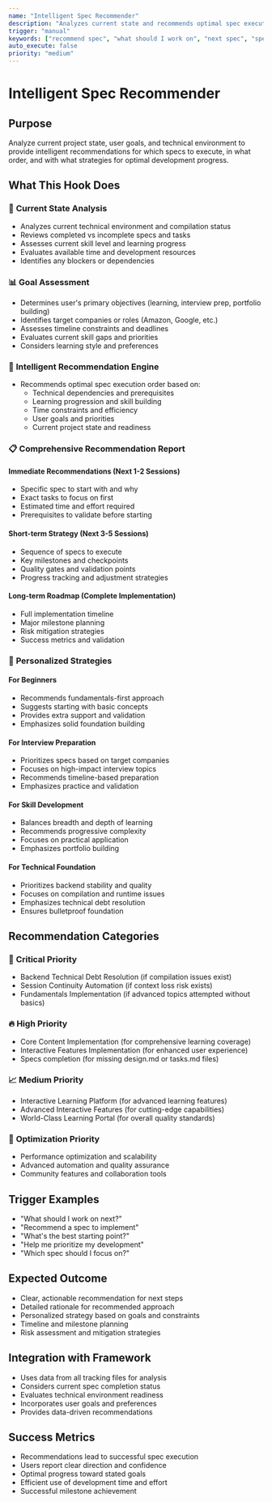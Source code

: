 ```yaml
---
name: "Intelligent Spec Recommender"
description: "Analyzes current state and recommends optimal spec execution order and strategies"
trigger: "manual"
keywords: ["recommend spec", "what should I work on", "next spec", "spec priority", "what to implement"]
auto_execute: false
priority: "medium"
---
```


# Intelligent Spec Recommender

## Purpose
Analyze current project state, user goals, and technical environment to provide intelligent recommendations for which specs to execute, in what order, and with what strategies for optimal development progress.

## What This Hook Does

### 🎯 **Current State Analysis**
- Analyzes current technical environment and compilation status
- Reviews completed vs incomplete specs and tasks
- Assesses current skill level and learning progress
- Evaluates available time and development resources
- Identifies any blockers or dependencies

### 📊 **Goal Assessment**
- Determines user's primary objectives (learning, interview prep, portfolio building)
- Identifies target companies or roles (Amazon, Google, etc.)
- Assesses timeline constraints and deadlines
- Evaluates current skill gaps and priorities
- Considers learning style and preferences

### 🧠 **Intelligent Recommendation Engine**
- Recommends optimal spec execution order based on:
  - Technical dependencies and prerequisites
  - Learning progression and skill building
  - Time constraints and efficiency
  - User goals and priorities
  - Current project state and readiness

### 📋 **Comprehensive Recommendation Report**

#### **Immediate Recommendations (Next 1-2 Sessions)**
- Specific spec to start with and why
- Exact tasks to focus on first
- Estimated time and effort required
- Prerequisites to validate before starting

#### **Short-term Strategy (Next 3-5 Sessions)**
- Sequence of specs to execute
- Key milestones and checkpoints
- Quality gates and validation points
- Progress tracking and adjustment strategies

#### **Long-term Roadmap (Complete Implementation)**
- Full implementation timeline
- Major milestone planning
- Risk mitigation strategies
- Success metrics and validation

### 🎯 **Personalized Strategies**

#### **For Beginners**
- Recommends fundamentals-first approach
- Suggests starting with basic concepts
- Provides extra support and validation
- Emphasizes solid foundation building

#### **For Interview Preparation**
- Prioritizes specs based on target companies
- Focuses on high-impact interview topics
- Recommends timeline-based preparation
- Emphasizes practice and validation

#### **For Skill Development**
- Balances breadth and depth of learning
- Recommends progressive complexity
- Focuses on practical application
- Emphasizes portfolio building

#### **For Technical Foundation**
- Prioritizes backend stability and quality
- Focuses on compilation and runtime issues
- Emphasizes technical debt resolution
- Ensures bulletproof foundation

## Recommendation Categories

### 🚨 **Critical Priority**
- Backend Technical Debt Resolution (if compilation issues exist)
- Session Continuity Automation (if context loss risk exists)
- Fundamentals Implementation (if advanced topics attempted without basics)

### 🔥 **High Priority**
- Core Content Implementation (for comprehensive learning coverage)
- Interactive Features Implementation (for enhanced user experience)
- Specs completion (for missing design.md or tasks.md files)

### 📈 **Medium Priority**
- Interactive Learning Platform (for advanced learning features)
- Advanced Interactive Features (for cutting-edge capabilities)
- World-Class Learning Portal (for overall quality standards)

### 🎯 **Optimization Priority**
- Performance optimization and scalability
- Advanced automation and quality assurance
- Community features and collaboration tools

## Trigger Examples
- "What should I work on next?"
- "Recommend a spec to implement"
- "What's the best starting point?"
- "Help me prioritize my development"
- "Which spec should I focus on?"

## Expected Outcome
- Clear, actionable recommendation for next steps
- Detailed rationale for recommended approach
- Personalized strategy based on goals and constraints
- Timeline and milestone planning
- Risk assessment and mitigation strategies

## Integration with Framework
- Uses data from all tracking files for analysis
- Considers current spec completion status
- Evaluates technical environment readiness
- Incorporates user goals and preferences
- Provides data-driven recommendations

## Success Metrics
- Recommendations lead to successful spec execution
- Users report clear direction and confidence
- Optimal progress toward stated goals
- Efficient use of development time and effort
- Successful milestone achievement